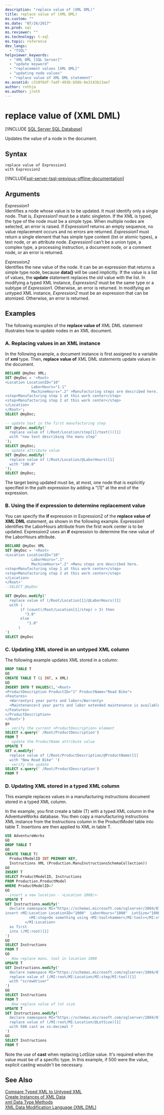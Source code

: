 ```yaml
---
description: "replace value of (XML DML)"
title: replace value of (XML DML)
ms.custom: ""
ms.date: "07/26/2017"
ms.prod: sql
ms.reviewer: ""
ms.technology: t-sql
ms.topic: reference
dev_langs: 
  - "TSQL"
helpviewer_keywords: 
  - "XML DML [SQL Server]"
  - "update keyword"
  - "replacement values [XML DML]"
  - "updating node values"
  - "replace value of XML DML statement"
ms.assetid: c310f6df-7adf-493b-b56b-8e3143b13ae7
author: rothja
ms.author: jroth
---
```

# replace value of (XML DML)
[!INCLUDE [SQL Server SQL Database](../../includes/applies-to-version/sql-asdb.md)]

Updates the value of a node in the document.  
  
## Syntax  
  
```syntaxsql
replace value of Expression1   
with Expression2  
```  
  
[!INCLUDE[sql-server-tsql-previous-offline-documentation](../../includes/sql-server-tsql-previous-offline-documentation.md)]

## Arguments
*Expression1*  
Identifies a node whose value is to be updated. It must identify only a single node. That is, *Expression1* must be a static singleton. If the XML is typed, the type of the node must be a simple type. When multiple nodes are selected, an error is raised. If *Expression1* returns an empty sequence, no value replacement occurs and no errors are returned. *Expression1* must return a single element that has simple type content (list or atomic types), a text node, or an attribute node. *Expression1* can't be a union type, a complex type, a processing instruction, a document node, or a comment node, or an error is returned.  
  
*Expression2*  
Identifies the new value of the node. It can be an expression that returns a simple type node, because **data()** will be used implicitly. If the value is a list of values, the **update** statement replaces the old value with the list. In modifying a typed XML instance, *Expression2* must be the same type or a subtype of *Expression*1. Otherwise, an error is returned. In modifying an untyped XML instance, *Expression2* must be an expression that can be atomized. Otherwise, an error is returned.  
  
## Examples  
The following examples of the **replace value of** XML DML statement illustrates how to update nodes in an XML document.  
  
### A. Replacing values in an XML instance  
In the following example, a document instance is first assigned to a variable of **xml** type. Then, **replace value of** XML DML statements update values in the document.  
  
```sql
DECLARE @myDoc XML;  
SET @myDoc = '<Root>  
<Location LocationID="10"   
            LaborHours="1.1"  
            MachineHours=".2" >Manufacturing steps are described here.  
<step>Manufacturing step 1 at this work center</step>  
<step>Manufacturing step 2 at this work center</step>  
</Location>  
</Root>';  
SELECT @myDoc;  
  
-- update text in the first manufacturing step  
SET @myDoc.modify('  
  replace value of (/Root/Location/step[1]/text())[1]  
  with "new text describing the manu step"  
');  
SELECT @myDoc;  
-- update attribute value  
SET @myDoc.modify('  
  replace value of (/Root/Location/@LaborHours)[1]  
  with "100.0"  
');  
SELECT @myDoc;  
```  
  
The target being updated must be, at most, one node that is explicitly specified in the path expression by adding a "[1]" at the end of the expression.  
  
### B. Using the if expression to determine replacement value  
You can specify the **if** expression in Expression2 of the **replace value of XML DML** statement, as shown in the following example. Expression1 identifies   the LaborHours attribute from the first work center is to be updated. Expression2 uses an **if** expression to determine the new value of the LaborHours attribute.  
  
```sql
DECLARE @myDoc XML  
SET @myDoc = '<Root>  
<Location LocationID="10"   
            LaborHours=".1"  
            MachineHours=".2" >Manu steps are described here.  
<step>Manufacturing step 1 at this work center</step>  
<step>Manufacturing step 2 at this work center</step>  
</Location>  
</Root>'  
--SELECT @myDoc  
  
SET @myDoc.modify('  
  replace value of (/Root/Location[1]/@LaborHours)[1]  
  with (  
       if (count(/Root/Location[1]/step) > 3) then  
         "3.0"  
       else  
          "1.0"  
      )  
')  
SELECT @myDoc  
```  
  
### C. Updating XML stored in an untyped XML column  
The following example updates XML stored in a column:  
  
```sql
DROP TABLE T  
GO  
CREATE TABLE T (i INT, x XML)  
GO  
INSERT INTO T VALUES(1,'<Root>  
<ProductDescription ProductID="1" ProductName="Road Bike">  
<Features>  
  <Warranty>1 year parts and labor</Warranty>  
  <Maintenance>3 year parts and labor extended maintenance is available</Maintenance>  
</Features>  
</ProductDescription>  
</Root>')  
go  
-- verify the current <ProductDescription> element  
SELECT x.query(' /Root/ProductDescription')  
FROM T  
-- update the ProductName attribute value  
UPDATE T  
SET x.modify('  
  replace value of (/Root/ProductDescription/@ProductName)[1]  
  with "New Road Bike" ')  
-- verify the update  
SELECT x.query(' /Root/ProductDescription')  
FROM T  
```  
  
### D. Updating XML stored in a typed XML column  
This example replaces values in a manufacturing instructions document stored in a typed XML column.  
  
In the example, you first create a table (T) with a typed XML column in the AdventureWorks database. You then copy a manufacturing instructions XML instance from the Instructions column in the ProductModel table into table T. Insertions are then applied to XML in table T.  
  
```sql
USE AdventureWorks  
GO  
DROP TABLE T  
GO  
CREATE TABLE T(
  ProductModelID INT PRIMARY KEY,   
  Instructions XML (Production.ManuInstructionsSchemaCollection))  
GO  
INSERT T   
SELECT ProductModelID, Instructions  
FROM Production.ProductModel  
WHERE ProductModelID=7  
GO
--insert a new location - <Location 1000/>.   
UPDATE T  
SET Instructions.modify('  
  declare namespace MI="https://schemas.microsoft.com/sqlserver/2004/07/adventure-works/ProductModelManuInstructions";  
insert <MI:Location LocationID="1000"  LaborHours="1000"  LotSize="1000" >  
           <MI:step>Do something using <MI:tool>hammer</MI:tool></MI:step>  
         </MI:Location>  
  as first  
  into (/MI:root)[1]  
')  
GO  
SELECT Instructions  
FROM T  
GO  
-- Now replace manu. tool in location 1000  
UPDATE T  
SET Instructions.modify('  
  declare namespace MI="https://schemas.microsoft.com/sqlserver/2004/07/adventure-works/ProductModelManuInstructions";  
  replace value of (/MI:root/MI:Location/MI:step/MI:tool)[1]   
  with "screwdriver"  
')  
GO  
SELECT Instructions  
FROM T  
-- Now replace value of lot size  
UPDATE T  
SET Instructions.modify('  
  declare namespace MI="https://schemas.microsoft.com/sqlserver/2004/07/adventure-works/ProductModelManuInstructions";  
  replace value of (/MI:root/MI:Location/@LotSize)[1]   
  with 500 cast as xs:decimal ?  
')  
GO  
SELECT Instructions  
FROM T  
```  
  
Note the use of **cast** when replacing LotSize value. It's required when the value must be of a specific type. In this example, if 500 were the value, explicit casting wouldn't be necessary.  
  
## See Also  
[Compare Typed XML to Untyped XML](../../relational-databases/xml/compare-typed-xml-to-untyped-xml.md)   
[Create Instances of XML Data](../../relational-databases/xml/create-instances-of-xml-data.md)   
[xml Data Type Methods](../../t-sql/xml/xml-data-type-methods.md)   
[XML Data Modification Language &#40;XML DML&#41;](../../t-sql/xml/xml-data-modification-language-xml-dml.md)  
  
  
